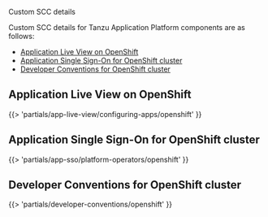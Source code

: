 Custom SCC details

Custom SCC details for Tanzu Application Platform components are as follows:

- [Application Live View on OpenShift](#alv-scc)
- [Application Single Sign-On for OpenShift cluster](#app-sso-scc)
- [Developer Conventions for OpenShift cluster](#dev-conv-scc)

## <a id='alv-scc'></a>Application Live View on OpenShift

<!-- The below partial is in the docs-tap/partials directory -->

{{> 'partials/app-live-view/configuring-apps/openshift' }}

## <a id='app-sso-scc'></a>Application Single Sign-On for OpenShift cluster

<!-- The below partial is in the docs-tap/partials directory -->

{{> 'partials/app-sso/platform-operators/openshift' }}

## <a id='dev-conv-scc'></a>Developer Conventions for OpenShift cluster

<!-- The below partial is in the docs-tap/partials directory -->

{{> 'partials/developer-conventions/openshift' }}
